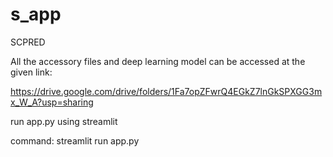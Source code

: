 # s_app

SCPRED

All the accessory  files and deep learning model can be accessed at the given link:

https://drive.google.com/drive/folders/1Fa7opZFwrQ4EGkZ7lnGkSPXGG3mx_W_A?usp=sharing

run app.py using streamlit

command: streamlit run app.py
